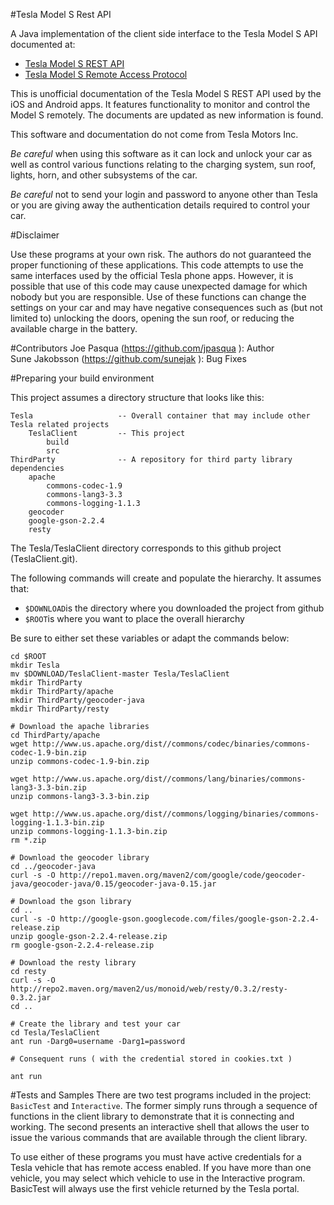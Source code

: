 #Tesla Model S Rest API

A Java implementation of the client side interface to the Tesla Model S API documented at:

+	[Tesla Model S REST API](http://docs.timdorr.apiary.io/)
+	[Tesla Model S Remote Access Protocol](http://tinyurl.com/mnjyhbb)

This is unofficial documentation of the Tesla Model S REST API used by the iOS and Android apps. It features functionality to monitor and control the Model S remotely. The documents are updated as new information is found.

This software and documentation do not come from Tesla Motors Inc.

*Be careful* when using this software as it can lock and unlock your car as well as control various functions relating to the charging system, sun roof, lights, horn, and other subsystems of the car.

*Be careful* not to send your login and password to anyone other than Tesla or you are giving away the authentication details required to control your car.

#Disclaimer

Use these programs at your own risk. The authors do not guaranteed the proper functioning of these applications. This code attempts to use the same interfaces used by the official Tesla phone apps. However, it is possible that use of this code may cause unexpected damage for which nobody but you are responsible. Use of these functions can change the settings on your car and may have negative consequences such as (but not limited to) unlocking the doors, opening the sun roof, or reducing the available charge in the battery.

#Contributors
Joe Pasqua (https://github.com/jpasqua ): Author  
Sune Jakobsson (https://github.com/sunejak ): Bug Fixes

#Preparing your build environment

This project assumes a directory structure that looks like this:

	Tesla					-- Overall container that may include other Tesla related projects
		TeslaClient			-- This project
			build
			src
	ThirdParty				-- A repository for third party library dependencies
		apache
			commons-codec-1.9
			commons-lang3-3.3
			commons-logging-1.1.3
		geocoder
		google-gson-2.2.4
		resty

The Tesla/TeslaClient directory corresponds to this github project (TeslaClient.git). 

The following commands will create and populate the hierarchy. It assumes that:

+ <code>$DOWNLOAD</code>is the directory where you downloaded the project from github
+ <code>$ROOT</code>is where you want to place the overall hierarchy

Be sure to either set these variables or adapt the commands below:

	cd $ROOT
	mkdir Tesla
	mv $DOWNLOAD/TeslaClient-master Tesla/TeslaClient
	mkdir ThirdParty
	mkdir ThirdParty/apache
	mkdir ThirdParty/geocoder-java
	mkdir ThirdParty/resty

	# Download the apache libraries
	cd ThirdParty/apache
	wget http://www.us.apache.org/dist//commons/codec/binaries/commons-codec-1.9-bin.zip
	unzip commons-codec-1.9-bin.zip

	wget http://www.us.apache.org/dist//commons/lang/binaries/commons-lang3-3.3-bin.zip
	unzip commons-lang3-3.3-bin.zip

	wget http://www.us.apache.org/dist//commons/logging/binaries/commons-logging-1.1.3-bin.zip
	unzip commons-logging-1.1.3-bin.zip
	rm *.zip

	# Download the geocoder library
	cd ../geocoder-java
	curl -s -O http://repo1.maven.org/maven2/com/google/code/geocoder-java/geocoder-java/0.15/geocoder-java-0.15.jar

	# Download the gson library
	cd ..
	curl -s -O http://google-gson.googlecode.com/files/google-gson-2.2.4-release.zip
	unzip google-gson-2.2.4-release.zip
	rm google-gson-2.2.4-release.zip

	# Download the resty library
	cd resty
	curl -s -O http://repo2.maven.org/maven2/us/monoid/web/resty/0.3.2/resty-0.3.2.jar
	cd ..

	# Create the library and test your car
	cd Tesla/TeslaClient
	ant run -Darg0=username -Darg1=password

	# Consequent runs ( with the credential stored in cookies.txt )

	ant run

#Tests and Samples
There are two test programs included in the project: <code>BasicTest</code> and <code>Interactive</code>. The former simply runs through a sequence of functions in the client library to demonstrate that it is connecting and working. The second presents an interactive shell that allows the user to issue the various commands that are available through the client library.

To use either of these programs you must have active credentials for a Tesla vehicle that has remote access enabled. If you have more than one vehicle, you may select which vehicle to use in the Interactive program. BasicTest will always use the first vehicle returned by the Tesla portal.
